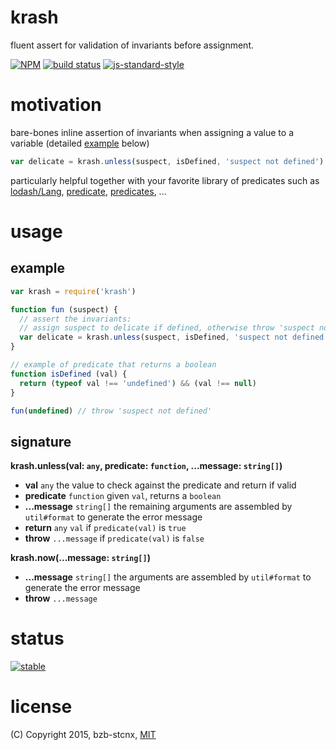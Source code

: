 # krash
fluent assert for validation of invariants before assignment.

[![NPM](https://nodei.co/npm/krash.png?compact=true)](https://nodei.co/npm/krash/)
[![build status](https://secure.travis-ci.org/bzb-stcnx/krash.png)](http://travis-ci.org/bzb-stcnx/krash)
[![js-standard-style](https://img.shields.io/badge/code%20style-standard-brightgreen.svg?style=flat)](https://github.com/feross/standard)

# motivation
bare-bones inline assertion of invariants when assigning a value to a variable (detailed [example](#usage) below)
```javascript
var delicate = krash.unless(suspect, isDefined, 'suspect not defined')
```
particularly helpful together with your favorite library of predicates such as 
[lodash/Lang](https://www.npmjs.com/package/lodash),
[predicate](https://www.npmjs.com/package/predicate),
[predicates](https://www.npmjs.com/package/predicates), ...

# usage
## example
```javascript
var krash = require('krash')

function fun (suspect) {
  // assert the invariants:
  // assign suspect to delicate if defined, otherwise throw 'suspect not defined'
  var delicate = krash.unless(suspect, isDefined, 'suspect not defined')
}

// example of predicate that returns a boolean
function isDefined (val) {
  return (typeof val !== 'undefined') && (val !== null)
}

fun(undefined) // throw 'suspect not defined'
```

## signature
**krash.unless(val: `any`, predicate: `function`, ...message: `string[]`)**
* **val** `any` the value to check against the predicate and return if valid
* **predicate** `function` given `val`, returns a `boolean`
* **...message** `string[]` the remaining arguments are assembled by `util#format`
to generate the error message
* **return** `any` `val` if `predicate(val)` is `true`
* **throw** `...message` if `predicate(val)` is `false`

**krash.now(...message: `string[]`)**
* **...message** `string[]` the arguments are assembled by `util#format`
to generate the error message
* **throw** `...message`


# status
[![stable](http://badges.github.io/stability-badges/dist/stable.svg)](http://github.com/badges/stability-badges)

# license
(C) Copyright 2015, bzb-stcnx,
[MIT](./LICENSE)
